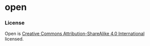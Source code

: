 # open
### License
Open is [Creative Commons Attribution-ShareAlike 4.0 International](https://creativecommons.org/licenses/by-sa/4.0/) licensed.
